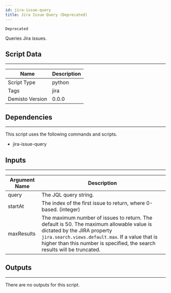```yaml
---
id: jira-issue-query
title: Jira Issue Query (Deprecated)
---
```


`Deprecated`

Queries Jira issues.

## Script Data
---

| **Name** | **Description** |
| --- | --- |
| Script Type | python |
| Tags | jira |
| Demisto Version | 0.0.0 |

## Dependencies
---
This script uses the following commands and scripts.
* jira-issue-query

## Inputs
---

| **Argument Name** | **Description** |
| --- | --- |
| query | The JQL query string. |
| startAt | The index of the first issue to return, where 0-based. (integer) |
| maxResults | The maximum number of issues to return. The default is 50. The maximum allowable value is dictated by the JIRA property `jira.search.views.default.max`. If a value that is higher than this number is specified, the search results will be truncated. |

## Outputs
---
There are no outputs for this script.
